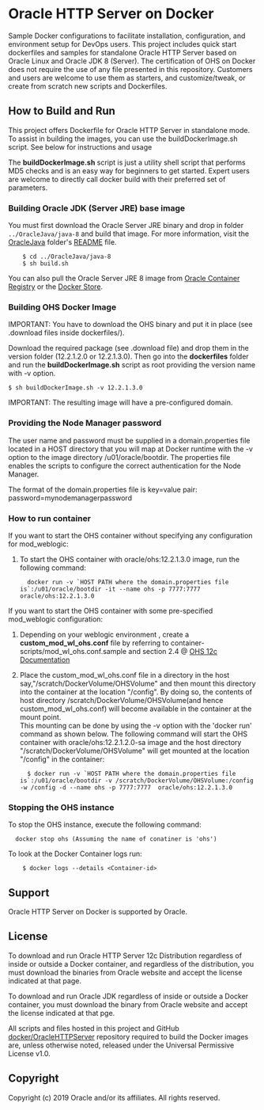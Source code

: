 Oracle HTTP Server on Docker
===============
Sample Docker configurations to facilitate installation, configuration, and environment setup for DevOps users. This project includes quick start dockerfiles and samples for standalone Oracle HTTP Server based on Oracle Linux and Oracle JDK 8 (Server).
The certification of OHS on Docker does not require the use of any file presented in this repository.
Customers and users are welcome to use them as starters, and customize/tweak, or create from scratch new scripts and Dockerfiles.

## How to Build and Run
This project offers Dockerfile for Oracle HTTP Server in standalone mode. To assist in building the images, you can use the buildDockerImage.sh script. See below for instructions and usage

The **buildDockerImage.sh** script is just a utility shell script that performs MD5 checks and is an easy way for beginners to get started. Expert users are welcome to directly call docker build with their preferred set of parameters.

### Building Oracle JDK (Server JRE) base image
You must first download the Oracle Server JRE binary and drop in folder `../OracleJava/java-8` and build that image. For more information, visit the [OracleJava](../OracleJava) folder's [README](../OracleJava/README.md) file.

        $ cd ../OracleJava/java-8
        $ sh build.sh
You can also pull the Oracle Server JRE 8 image from [Oracle Container Registry](https://container-registry.oracle.com) or the [Docker Store](https://store.docker.com/images/oracle-serverjre-8).

### Building OHS Docker Image
IMPORTANT: You have to download the OHS binary and put it in place (see .download files inside dockerfiles/).

Download the required package (see .download file) and drop them in the version folder (12.2.1.2.0 or 12.2.1.3.0). Then go into the **dockerfiles** folder and run the **buildDockerImage.sh** script as root providing the version name with -v option.

    $ sh buildDockerImage.sh -v 12.2.1.3.0

IMPORTANT: The resulting image will have a  pre-configured domain. 

### Providing the Node Manager password
The user name and password must be supplied in a domain.properties file located in a HOST directory that you will map at Docker runtime with the -v option to the image directory /u01/oracle/bootdir. The properties file enables the scripts to configure the correct authentication for the Node Manager.

The format of the domain.properties file is key=value pair:
password=mynodemanagerpassword

### How to run container



If you want to start the OHS container without specifying any configuration for mod_weblogic:
1. To start the OHS container with oracle/ohs:12.2.1.3.0 image, run the following command:


         docker run -v `HOST PATH where the domain.properties file is`:/u01/oracle/bootdir -it --name ohs -p 7777:7777 oracle/ohs:12.2.1.3.0


If you want to start the OHS container with some pre-specified mod_weblogic configuration:
1. Depending on your weblogic environment , create a **custom_mod_wl_ohs.conf** file by referring to container-scripts/mod_wl_ohs.conf.sample and section 2.4 @ [OHS 12c Documentation](http://docs.oracle.com/middleware/12213/webtier/develop-plugin/oracle.htm#PLGWL553)

2. Place the custom_mod_wl_ohs.conf file in a directory in the host say,"/scratch/DockerVolume/OHSVolume" and then mount this directory into the container at the location "/config".
   By doing so, the contents of host directory /scratch/DockerVolume/OHSVolume(and hence custom_mod_wl_ohs.conf) will become available in the container at the mount point.  
   This mounting can be done by using the -v option with the 'docker run' command as shown below. The following command will start the OHS container with oracle/ohs:12.2.1.2.0-sa image and the host   directory "/scratch/DockerVolume/OHSVolume" will get mounted at the location "/config" in the container:

         $ docker run -v `HOST PATH where the domain.properties file is`:/u01/oracle/bootdir -v /scratch/DockerVolume/OHSVolume:/config -w /config -d --name ohs -p 7777:7777  oracle/ohs:12.2.1.3.0

### Stopping the  OHS instance
To stop the OHS instance, execute the following command:

      docker stop ohs (Assuming the name of conatiner is 'ohs')


To look at the Docker Container logs run:

        $ docker logs --details <Container-id>


## Support
Oracle HTTP Server on Docker is supported by Oracle.


## License
To download and run Oracle HTTP Server 12c Distribution regardless of inside or outside a Docker container, and regardless of the distribution, you must download the binaries from Oracle website and accept the license indicated at that page.

To download and run Oracle JDK regardless of inside or outside a Docker container, you must download the binary from Oracle website and accept the license indicated at that pge.

All scripts and files hosted in this project and GitHub [docker/OracleHTTPServer](./) repository required to build the Docker images are, unless otherwise noted, released under the Universal Permissive License v1.0.

## Copyright
Copyright (c) 2019 Oracle and/or its affiliates. All rights reserved.
